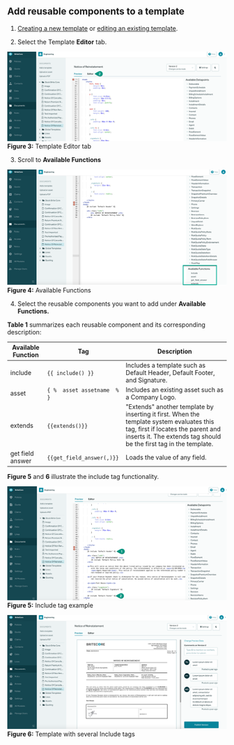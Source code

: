 ## Add reusable components to a template

1. [Creating a new template](./BriteDocs-Creating_a_new_template.md) or [editing an existing template](./BriteDocs-Editing_and_previewing_a_template.md).

2. Select the Template **Editor** tab.

![Screenshot 3](accessreusablecomponents3.png)
**Figure 3:** Template Editor tab

3. Scroll to **Available Functions**

![Screenshot 4](accessreusablecomponents4.png)
**Figure 4:** Available Functions

4. Select the reusable components you want to add under **Available Functions.** 

**Table 1** summarizes each reusable component and its corresponding description: 


| Available Function  | Tag      |Description|
| ------------- | -------------------------    |------------|
| include |  ```{{ include() }} ```  |Includes a template such as Default Header, Default Footer, and Signature. |
|  asset  |   ```{ %  asset assetname  % }```| Includes an existing asset such as a Company Logo.  |
|extends| ```{{extends()}}``` |"Extends" another template by inserting it first. When the template system evaluates this tag, first if locates the parent and inserts it. The extends tag should be the first tag in the template.|
|get field answer|```{{get_field_answer(,)}}```|Loads the value of any field.|

**Figure 5** and **6** illustrate the include tag functionality.  

![Screenshot 5](accessreusablecomponents5.png)
**Figure 5:** Include tag example 

![Screenshot 6](accessreusablecomponents6.png)
**Figure 6:** Template with several Include tags

